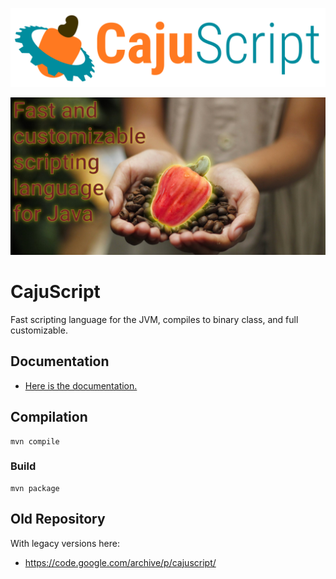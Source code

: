 ![Logo](https://raw.githubusercontent.com/cajuscript/cajuscript/main/assets/logo.svg)

![image](https://raw.githubusercontent.com/cajuscript/cajuscript/main/assets/social.jpg)

# CajuScript

Fast scripting language for the JVM, compiles to binary class, and full customizable.

## Documentation

- [Here is the documentation.](https://github.com/cajuscript/cajuscript/blob/main/doc/README.md)

## Compilation

```
mvn compile
```
### Build

```
mvn package
```

## Old Repository

With legacy versions here:

- https://code.google.com/archive/p/cajuscript/
